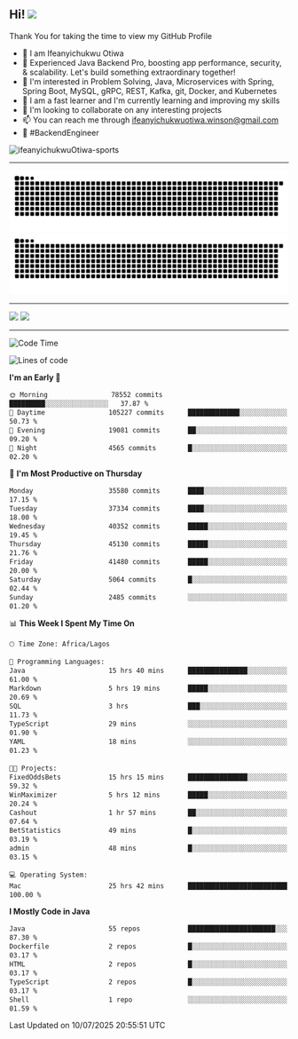 <!-- BLOG-POST-LIST:START --><!-- BLOG-POST-LIST:END -->

## Hi! <img src="https://media.giphy.com/media/hvRJCLFzcasrR4ia7z/giphy.gif" width="4%"> 

Thank You for taking the time to view my GitHub Profile

- 👋 I am Ifeanyichukwu Otiwa
- 🚀 Experienced Java Backend Pro, boosting app performance, security, & scalability. Let's build something extraordinary together!
- 👀 I'm interested in Problem Solving, Java, Microservices with Spring, Spring Boot, MySQL, gRPC, REST, Kafka, git, Docker, and Kubernetes
- 🌱 I am a fast learner and I'm currently learning and improving my skills
- 💞️ I'm looking to collaborate on any interesting projects
- 📫 You can reach me through ifeanyichukwuotiwa.winson@gmail.com
- 🚀 #BackendEngineer

<p align="left" marginTop="10px"> <img src="https://komarev.com/ghpvc/?username=ifeanyichukwuOtiwa-sports&label=Profile%20views&color=0e75b6&style=for-the-badge" alt="ifeanyichukwuOtiwa-sports" /> </p>

***

<!--🐍📈SNAKEGRAPH / 🌐WEBSITE: https://github.com/Platane/snk -->
![github contribution grid snake animation](https://raw.githubusercontent.com/ifeanyichukwuOtiwa-sports/ifeanyichukwuOtiwa-sports/output/github-contribution-grid-snake-dark.svg#gh-dark-mode-only)![github contribution grid snake animation](https://raw.githubusercontent.com/ifeanyichukwuOtiwa-sports/ifeanyichukwuOtiwa-sports/output/github-contribution-grid-snake.svg#gh-light-mode-only)

***

<p float="left">
  <img float="left" src="https://github-readme-stats.vercel.app/api?username=ifeanyichukwuOtiwa-sports&count_private=true&include_all_commits=true&theme=react&show_icons=true" />
  <img float="right" src="https://github-readme-stats.vercel.app/api/top-langs/?username=ifeanyichukwuOtiwa-sports&layout=compact&show_icons=true&theme=react" /> 
</p>

***



<!--START_SECTION:waka-->
![Code Time](http://img.shields.io/badge/Code%20Time-3%2C940%20hrs%2040%20mins-blue)

![Lines of code](https://img.shields.io/badge/From%20Hello%20World%20I%27ve%20Written-56.7%20million%20lines%20of%20code-blue)

**I'm an Early 🐤** 

```text
🌞 Morning                78552 commits       █████████░░░░░░░░░░░░░░░░   37.87 % 
🌆 Daytime                105227 commits      █████████████░░░░░░░░░░░░   50.73 % 
🌃 Evening                19081 commits       ██░░░░░░░░░░░░░░░░░░░░░░░   09.20 % 
🌙 Night                  4565 commits        █░░░░░░░░░░░░░░░░░░░░░░░░   02.20 % 
```
📅 **I'm Most Productive on Thursday** 

```text
Monday                   35580 commits       ████░░░░░░░░░░░░░░░░░░░░░   17.15 % 
Tuesday                  37334 commits       ████░░░░░░░░░░░░░░░░░░░░░   18.00 % 
Wednesday                40352 commits       █████░░░░░░░░░░░░░░░░░░░░   19.45 % 
Thursday                 45130 commits       █████░░░░░░░░░░░░░░░░░░░░   21.76 % 
Friday                   41480 commits       █████░░░░░░░░░░░░░░░░░░░░   20.00 % 
Saturday                 5064 commits        █░░░░░░░░░░░░░░░░░░░░░░░░   02.44 % 
Sunday                   2485 commits        ░░░░░░░░░░░░░░░░░░░░░░░░░   01.20 % 
```


📊 **This Week I Spent My Time On** 

```text
🕑︎ Time Zone: Africa/Lagos

💬 Programming Languages: 
Java                     15 hrs 40 mins      ███████████████░░░░░░░░░░   61.00 % 
Markdown                 5 hrs 19 mins       █████░░░░░░░░░░░░░░░░░░░░   20.69 % 
SQL                      3 hrs               ███░░░░░░░░░░░░░░░░░░░░░░   11.73 % 
TypeScript               29 mins             ░░░░░░░░░░░░░░░░░░░░░░░░░   01.90 % 
YAML                     18 mins             ░░░░░░░░░░░░░░░░░░░░░░░░░   01.23 % 

🐱‍💻 Projects: 
FixedOddsBets            15 hrs 15 mins      ███████████████░░░░░░░░░░   59.32 % 
WinMaximizer             5 hrs 12 mins       █████░░░░░░░░░░░░░░░░░░░░   20.24 % 
Cashout                  1 hr 57 mins        ██░░░░░░░░░░░░░░░░░░░░░░░   07.64 % 
BetStatistics            49 mins             █░░░░░░░░░░░░░░░░░░░░░░░░   03.19 % 
admin                    48 mins             █░░░░░░░░░░░░░░░░░░░░░░░░   03.15 % 

💻 Operating System: 
Mac                      25 hrs 42 mins      █████████████████████████   100.00 % 
```

**I Mostly Code in Java** 

```text
Java                     55 repos            ██████████████████████░░░   87.30 % 
Dockerfile               2 repos             █░░░░░░░░░░░░░░░░░░░░░░░░   03.17 % 
HTML                     2 repos             █░░░░░░░░░░░░░░░░░░░░░░░░   03.17 % 
TypeScript               2 repos             █░░░░░░░░░░░░░░░░░░░░░░░░   03.17 % 
Shell                    1 repo              ░░░░░░░░░░░░░░░░░░░░░░░░░   01.59 % 
```




 Last Updated on 10/07/2025 20:55:51 UTC
<!--END_SECTION:waka-->

<!--
<p align="center">
![trophy](https://github-profile-trophy.vercel.app/?username=ifeanyichukwuOtiwa-sports&theme=onedark) (https://github.com/ryo-ma/github-profile-trophy)
</p>
-->

<!---
ifeanyi-otiwa/ifeanyi-otiwa is a ✨ special ✨ repository because its `README.md` (this file) appears on your GitHub profile.
You can click the Preview link to take a look at your changes.
--->
